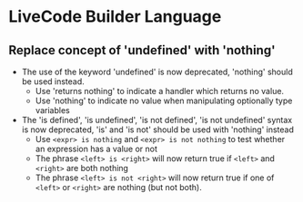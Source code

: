# LiveCode Builder Language

## Replace concept of 'undefined' with 'nothing'

* The use of the keyword 'undefined' is now deprecated, 'nothing' should be used instead.
  * Use 'returns nothing' to indicate a handler which returns no value.
  * Use 'nothing' to indicate no value when manipulating optionally type variables
* The 'is defined', 'is undefined', 'is not defined', 'is not undefined' syntax is now deprecated, 'is' and 'is not' should be used with 'nothing' instead
  * Use `<expr> is nothing` and `<expr> is not nothing` to test whether an expression has a value or not
  * The phrase `<left> is <right>` will now return true if `<left>` and `<right>` are both nothing
  * The phrase `<left> is not <right>` will now return true if one of `<left>` or `<right>` are nothing (but not both).

